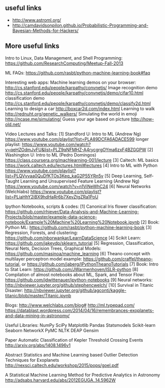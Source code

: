useful links
---
- http://www.astroml.org/
- http://camdavidsonpilon.github.io/Probabilistic-Programming-and-Bayesian-Methods-for-Hackers/

More useful links
---
Intro to Linux, Data Management, and Shell Programming: https://github.com/ResearchComputing/Meetup-Fall-2013

ML FAQs:
https://github.com/rasbt/python-machine-learning-book#faq

Interesting web apps:
Machine learning demos on your browser:
http://cs.stanford.edu/people/karpathy/convnetjs/
Image recognition demo
http://cs.stanford.edu/people/karpathy/convnetjs/demo/cifar10.html
classification demo
http://cs.stanford.edu/people/karpathy/convnetjs/demo/classify2d.html
Learning to design a car
http://boxcar2d.com/index.html
Learning to walk
http://rednuht.org/genetic_walkers/
Simulating the world in emoji
http://ncase.me/simulating/
Guess your age based on picture 
http://how-old.net/ 
 
 Video Lectures and Talks: 
[1]  Standford U: Intro to ML (Andrew Ng) 
https://www.youtube.com/playlist?list=PLA89DCFA6ADACE599
longer playlist: https://www.youtube.com/watch?v=qeHZOdmJvFU&list=PLZ9qNFMHZ-A4rycgrgOYma6zxF4BZGGPW
[2] Washington U: Intro to ML (Pedro Domingos)  
https://class.coursera.org/machlearning-001/lecture 
[3] Caltech: ML basics
 https://work.caltech.edu/lectures.html#lectures 
[4] Intro to ML with Python
https://www.youtube.com/playlist?list=PLQVvvaa0QuDfKTOs3Keq_kaG2P55YRn5v
[5] Deep Learning, Self-Taught Learning and Unsupervised Feature Learning (Andrew Ng) https://www.youtube.com/watch?v=n1ViNeWhC24 
[6] Neural Networks (Welchlabs)
https://www.youtube.com/playlist?list=PLiaHhY2iBX9hdHaRr6b7XevZtgZRa1PoU

Ipython Notebooks, scripts & codes:
[1] Canonical Iris flower classification: https://github.com/rhiever/Data-Analysis-and-Machine-Learning-Projects/blob/master/example-data-science-notebook/Example%20Machine%20Learning%20Notebook.ipynb
[2] Book: Python ML: https://github.com/rasbt/python-machine-learning-book
[3] Regression, Forests, and clustering: https://github.com/nborwankar/LearnDataScience
[4] Scikit Learn: https://github.com/jakevdp/sklearn_tutorial
[5] Regression, Classification, Neural Nets, Decision Trees, Graphical Models: https://github.com/masinoa/machine_learning
[6] Theano concept with multilayer perceptron model example: https://github.com/craffel/theano-tutorial, or https://github.com/jaberg/IPythonTheanoTutorials
[7]  Book: Intro to Stat Learn: https://github.com/JWarmenhoven/ISLR-python
[8] Compilation of almost notebooks about ML, Spark, and Tensor Flow: https://github.com/jdwittenauer/ipython-notebooks 
[9] Neural networks: http://nbviewer.jupyter.org/github/stephencwelch/
[10] Survival in Titanic Disaster: http://nbviewer.jupyter.org/github/agconti/kaggle-titanic/blob/master/Titanic.ipynb

Blogs:
http://www.welchlabs.com/blog# 
http://ml.typepad.com/
https://datablast.wordpress.com/2014/04/16/remembrances-exoplanets-and-data-mining-in-astronomy/

Useful Libraries:
NumPy
SciPy
Matplotlib
Pandas
Statsmodels
Scikit-learn
Seaborn
NetworkX
PyMC
NLTK
DEAP
Gensim 

Paper
Automatic Classification of Kepler Threshold Crossing Events
http://arxiv.org/abs/1408.1496v1

Abstract
Statistics and Machine Learning based Outlier Detection Techniques for Exoplanets
http://nexsci.caltech.edu/workshop/2015/pops/goel.pdf

A Statistical Machine Learning Method for Predictive Analytics in Astronomy
http://adsabs.harvard.edu/abs/2012EGUGA..14.5962W
